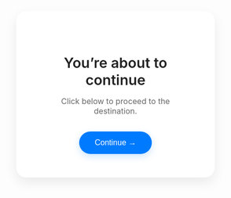 
<html lang="en">
<head>
  <meta charset="UTF-8">
  <meta name="viewport" content="width=device-width, initial-scale=1.0">
  <title>Redirect Page</title>
  <style>
    /* General reset */
    * {
      margin: 0;
      padding: 0;
      box-sizing: border-box;
    }

    body {
      display: flex;
      justify-content: center;
      align-items: center;
      height: 100vh;
      background: linear-gradient(135deg, #f8f9fa, #e9ecef);
      font-family: 'Inter', sans-serif;
      color: #333;
    }

    .card {
      background: white;
      padding: 3rem 4rem;
      border-radius: 20px;
      box-shadow: 0 10px 25px rgba(0,0,0,0.08);
      text-align: center;
      transition: transform 0.3s ease, box-shadow 0.3s ease;
    }

    .card:hover {
      transform: translateY(-5px);
      box-shadow: 0 15px 35px rgba(0,0,0,0.12);
    }

    h2 {
      font-size: 1.8rem;
      margin-bottom: 1rem;
      font-weight: 600;
      color: #222;
    }

    p {
      font-size: 1rem;
      margin-bottom: 2rem;
      color: #666;
    }

    button {
      background: #007bff;
      color: white;
      border: none;
      padding: 14px 32px;
      font-size: 1rem;
      font-weight: 500;
      border-radius: 50px;
      cursor: pointer;
      transition: all 0.3s ease;
      box-shadow: 0 5px 15px rgba(0,123,255,0.2);
    }

    button:hover {
      background: #0056b3;
      box-shadow: 0 8px 20px rgba(0,86,179,0.35);
      transform: translateY(-2px);
    }

    button:active {
      transform: translateY(0);
      box-shadow: 0 5px 12px rgba(0,86,179,0.25);
    }
  </style>
</head>
<body>
  <div class="card">
    <h2>You’re about to continue</h2>
    <p>Click below to proceed to the destination.</p>
    <button onclick="window.location.href='https://academeforge.github.io/AcademeForge/'">
      Continue →
    </button>
  </div>
</body>
</html>
